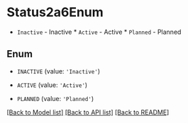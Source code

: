 # Status2a6Enum

* `Inactive` - Inactive * `Active` - Active * `Planned` - Planned

## Enum

* `INACTIVE` (value: `'Inactive'`)

* `ACTIVE` (value: `'Active'`)

* `PLANNED` (value: `'Planned'`)

[[Back to Model list]](../README.md#documentation-for-models) [[Back to API list]](../README.md#documentation-for-api-endpoints) [[Back to README]](../README.md)


